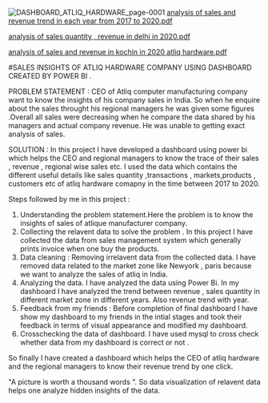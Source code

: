 ![DASHBOARD_ATLIQ_HARDWARE_page-0001](https://github.com/SAIROHANRACHAMALLA/DASHBOARD_POWER_BI/assets/144776766/ecf853ef-be04-450b-b22f-bc30257ef1c5)
[analysis of sales and revenue trend in each year from 2017 to 2020.pdf](https://github.com/SAIROHANRACHAMALLA/DASHBOARD_POWER_BI/files/12586934/analysis.of.sales.and.revenue.trend.in.each.year.from.2017.to.2020.pdf)

[analysis of sales quantity  , revenue in delhi in 2020.pdf](https://github.com/SAIROHANRACHAMALLA/DASHBOARD_POWER_BI/files/12587141/analysis.of.sales.quantity.revenue.in.delhi.in.2020.pdf)

[analysis of sales and revenue in kochin in 2020 atliq hardware.pdf](https://github.com/SAIROHANRACHAMALLA/DASHBOARD_POWER_BI/files/12587152/analysis.of.sales.and.revenue.in.kochin.in.2020.atliq.hardware.pdf)




#SALES  INSIGHTS OF ATLIQ HARDWARE COMPANY USING DASHBOARD CREATED BY POWER BI .  

PROBLEM STATEMENT : CEO of Atliq computer manufacturing company want to know the insights of his company sales in India. So when he enquire about the sales throught his regional managers he was given some figures .Overall all sales were decreasing when he compare the data shared by his managers and actual company revenue. He was unable to getting exact analysis of sales. 

SOLUTION : In this project I have developed a dashboard using power bi which helps the CEO and regional managers to know the trace of their sales , revenue , regional wise sales etc. I used the data which contains the different useful details like sales quantity ,transactions , markets,products , customers etc of atliq hardware comapny in the time between 2017 to 2020.

Steps followed by me in this project :

1) Understanding the problem statement.Here the problem is to know the insights of sales of atlique manufacturer company.
2) Collecting the relavent data to solve the problem . In this project I have collected the data from sales management system which generally prints invoice when one buy the products.
3) Data cleaning : Removing irrelavent data from the collected data. I have removed data related to the market zone like Newyork , paris because we want to analyze the sales of atliq in India.
4) Analyzing the data. I have analyzed the data using Power Bi. In my dashboard I have analyzed the trend between revenue , sales quantity in different market zone in different years. Also revenue trend with year.
5) Feedback from my friends : Before completion of final dashboard I have show my dashboard to my friends in the intial stages and took their feedback in  terms of visual appearance and modified my dashboard.
6) Crosschecking the data of dashboard. I have used mysql to cross check whether  data from my dashboard is correct or not .

So finally I have created a dashboard which helps the CEO of atliq hardware and the regional managers to know their revenue trend by one click.

"A picture is worth a thousand words ". So data visualization of relavent data helps one analyze hidden insights of the data. 

